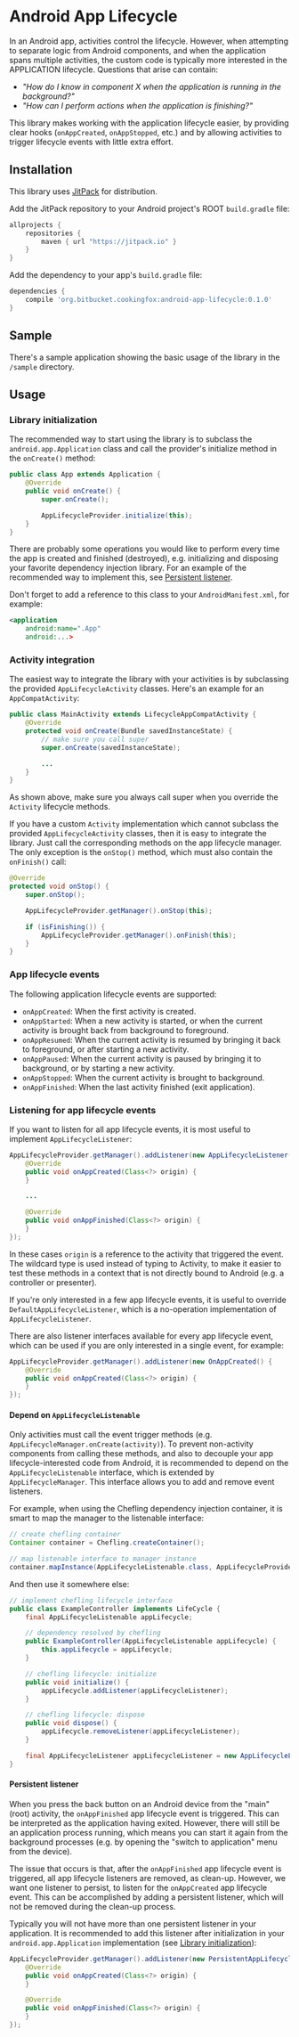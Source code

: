 # Android App Lifecycle

In an Android app, activities control the lifecycle. However, when attempting to separate logic from
Android components, and when the application spans multiple activities, the custom code is typically
more interested in the APPLICATION lifecycle. Questions that arise can contain:

- _"How do I know in component X when the application is running in the background?"_
- _"How can I perform actions when the application is finishing?"_

This library makes working with the application lifecycle easier, by providing clear hooks
(`onAppCreated`, `onAppStopped`, etc.) and by allowing activities to trigger lifecycle events with
little extra effort.

## Installation

This library uses [JitPack](https://jitpack.io/) for distribution.

Add the JitPack repository to your Android project's ROOT `build.gradle` file:

```groovy
allprojects {
    repositories {
        maven { url "https://jitpack.io" }
    }
}
```

Add the dependency to your app's `build.gradle` file:

```groovy
dependencies {
    compile 'org.bitbucket.cookingfox:android-app-lifecycle:0.1.0'
}
```

## Sample

There's a sample application showing the basic usage of the library in the `/sample` directory.

## Usage

### Library initialization

The recommended way to start using the library is to subclass the `android.app.Application` class
and call the provider's initialize method in the `onCreate()` method:

```java
public class App extends Application {
    @Override
    public void onCreate() {
        super.onCreate();

        AppLifecycleProvider.initialize(this);
    }
}
```

There are probably some operations you would like to perform every time the app is created and
finished (destroyed), e.g. initializing and disposing your favorite dependency injection library.
For an example of the recommended way to implement this, see
[Persistent listener](#persistent-listener).

Don't forget to add a reference to this class to your `AndroidManifest.xml`, for example:

```xml
<application
    android:name=".App"
    android:...>
```

### Activity integration

The easiest way to integrate the library with your activities is by subclassing the provided
`AppLifecycleActivity` classes. Here's an example for an `AppCompatActivity`:

```java
public class MainActivity extends LifecycleAppCompatActivity {
    @Override
    protected void onCreate(Bundle savedInstanceState) {
        // make sure you call super
        super.onCreate(savedInstanceState);

        ...
    }
}
```

As shown above, make sure you always call super when you override the `Activity` lifecycle methods.

If you have a custom `Activity` implementation which cannot subclass the provided
`AppLifecycleActivity` classes, then it is easy to integrate the library. Just call the
corresponding methods on the app lifecycle manager. The only exception is the `onStop()` method,
which must also contain the `onFinish()` call:

```java
@Override
protected void onStop() {
    super.onStop();

    AppLifecycleProvider.getManager().onStop(this);

    if (isFinishing()) {
        AppLifecycleProvider.getManager().onFinish(this);
    }
}
```

### App lifecycle events

The following application lifecycle events are supported:

- `onAppCreated`: When the first activity is created.
- `onAppStarted`: When a new activity is started, or when the current activity is brought back from
background to foreground.
- `onAppResumed`: When the current activity is resumed by bringing it back to foreground, or after
starting a new activity.
- `onAppPaused`: When the current activity is paused by bringing it to background, or by starting a
new activity.
- `onAppStopped`: When the current activity is brought to background.
- `onAppFinished`: When the last activity finished (exit application).

### Listening for app lifecycle events

If you want to listen for all app lifecycle events, it is most useful to implement
`AppLifecycleListener`:

```java
AppLifecycleProvider.getManager().addListener(new AppLifecycleListener() {
    @Override
    public void onAppCreated(Class<?> origin) {
    }

    ...

    @Override
    public void onAppFinished(Class<?> origin) {
    }
});
```

In these cases `origin` is a reference to the activity that triggered the event. The wildcard type
is used instead of typing to Activity, to make it easier to test these methods in a context that
is not directly bound to Android (e.g. a controller or presenter).

If you're only interested in a few app lifecycle events, it is useful to override
`DefaultAppLifecycleListener`, which is a no-operation implementation of `AppLifecycleListener`.

There are also listener interfaces available for every app lifecycle event, which can be used if you
are only interested in a single event, for example:

```java
AppLifecycleProvider.getManager().addListener(new OnAppCreated() {
    @Override
    public void onAppCreated(Class<?> origin) {
    }
});
```

#### Depend on `AppLifecycleListenable`

Only activities must call the event trigger methods (e.g. `AppLifecycleManager.onCreate(activity)`).
To prevent non-activity components from calling these methods, and also to decouple your app
lifecycle-interested code from Android, it is recommended to depend on the `AppLifecycleListenable`
interface, which is extended by `AppLifecycleManager`. This interface allows you to add and remove
event listeners.

For example, when using the Chefling dependency injection container, it is smart to map the manager
to the listenable interface:

```java
// create chefling container
Container container = Chefling.createContainer();

// map listenable interface to manager instance
container.mapInstance(AppLifecycleListenable.class, AppLifecycleProvider.getManager());
```

And then use it somewhere else:

```java
// implement chefling lifecycle interface
public class ExampleController implements LifeCycle {
    final AppLifecycleListenable appLifecycle;

    // dependency resolved by chefling
    public ExampleController(AppLifecycleListenable appLifecycle) {
        this.appLifecycle = appLifecycle;
    }

    // chefling lifecycle: initialize
    public void initialize() {
        appLifecycle.addListener(appLifecycleListener);
    }

    // chefling lifecycle: dispose
    public void dispose() {
        appLifecycle.removeListener(appLifecycleListener);
    }

    final AppLifecycleListener appLifecycleListener = new AppLifecycleListener() { ... }
}
```

#### Persistent listener

When you press the back button on an Android device from the "main" (root) activity, the
`onAppFinished` app lifecycle event is triggered. This can be interpreted as the application having
exited. However, there will still be an application process running, which means you can start it
again from the background processes (e.g. by opening the "switch to application" menu from the
device).

The issue that occurs is that, after the `onAppFinished` app lifecycle event is triggered, all app
lifecycle listeners are removed, as clean-up. However, we want one listener to persist, to listen
for the `onAppCreated` app lifecycle event. This can be accomplished by adding a persistent
listener, which will not be removed during the clean-up process.

Typically you will not have more than one persistent listener in your application. It is recommended
to add this listener after initialization in your `android.app.Application` implementation (see
[Library initialization](#library-initialization)):

```java
AppLifecycleProvider.getManager().addListener(new PersistentAppLifecycleListener() {
    @Override
    public void onAppCreated(Class<?> origin) {
    }

    @Override
    public void onAppFinished(Class<?> origin) {
    }
});
```
